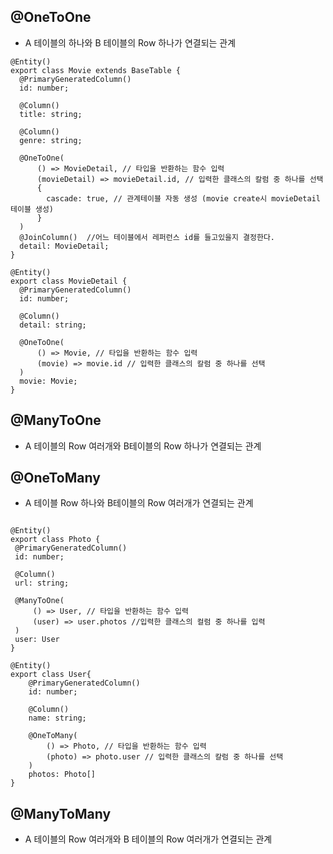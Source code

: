 ## @OneToOne
- A 테이블의 하나와 B 테이블의 Row 하나가 연결되는 관계
```node
@Entity()  
export class Movie extends BaseTable {  
  @PrimaryGeneratedColumn()  
  id: number;  
  
  @Column()  
  title: string;  
  
  @Column()  
  genre: string;  
  
  @OneToOne(
	  () => MovieDetail, // 타입을 반환하는 함수 입력
	  (movieDetail) => movieDetail.id, // 입력한 클래스의 칼럼 중 하나를 선택
	  {  
	    cascade: true, // 관계테이블 자동 생성 (movie create시 movieDetail테이블 생성) 
	  }
  )  
  @JoinColumn()  //어느 테이블에서 레퍼런스 id를 들고있을지 결정한다.
  detail: MovieDetail;  
}

@Entity()  
export class MovieDetail {  
  @PrimaryGeneratedColumn()  
  id: number;  
  
  @Column()  
  detail: string;  
  
  @OneToOne(
	  () => Movie, // 타입을 반환하는 함수 입력
	  (movie) => movie.id // 입력한 클래스의 칼럼 중 하나를 선택
  )  
  movie: Movie;  
}
```

## @ManyToOne
- A 테이블의 Row 여러개와 B테이블의 Row 하나가 연결되는 관계
## @OneToMany
- A 테이블 Row 하나와 B테이블의 Row 여러개가 연결되는 관계
```node

@Entity()
export class Photo {
 @PrimaryGeneratedColumn()
 id: number;
 
 @Column()
 url: string;
 
 @ManyToOne(
	 () => User, // 타입을 반환하는 함수 입력
	 (user) => user.photos //입력한 클래스의 컬럼 중 하나를 입력 
 )
 user: User
}

@Entity() 
export class User{
	@PrimaryGeneratedColumn()
	id: number;

	@Column()
	name: string;

	@OneToMany(
		() => Photo, // 타입을 반환하는 함수 입력
		(photo) => photo.user // 입력한 클래스의 칼럼 중 하나를 선택
	)
	photos: Photo[]
}

```

## @ManyToMany
- A 테이블의 Row 여러개와 B 테이블의 Row 여러개가 연결되는 관계